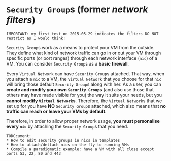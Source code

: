 # `Security Group`s (former _network filters_)

```
IMPORTANT: my first test on 2015.05.29 indicates the filters DO NOT restrict as I would think!
```

`Security Group`s work as a means to protect your VM from the outside. They define what kind of network traffic can go in or out your VM through specific ports (or port ranges) through each network interface (`nic`) of a VM. You can consider `Security Group`s as a **basic firewall**.

Every `Virtual Network` can have `Security Group`s attached. That way, when you attach a `nic` to a VM, the `Virtual Network` that you choose for that `nic` will bring those default `Security Group`s along with her. As a user, you can **create and modify your own `Security Group`s** (and also use those that others may have made visible for you) the way it suits your needs, but you **cannot modify `Virtual Network`s**. Therefore, the `Virtual Network`s that we set up for you have **NO** `Security Group`s attached, which also means that **no traffic can reach or leave your VMs by default**.

Therefore, in order to allow proper network usage, **you must personalise every `nic`** by attaching the `Security Group`s that you need.

```
TODOcument: 
* How to edit security groups in nics in templates
* How to attach/dettach nics on-the-fly to running VMs
* Compile a paradigmatic example: have a VM with all close except ports 53, 22, 80 and 443
```